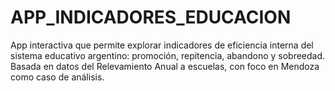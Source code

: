 # APP_INDICADORES_EDUCACION
App interactiva que permite explorar indicadores de eficiencia interna del sistema educativo argentino: promoción, repitencia, abandono y sobreedad. Basada en datos del Relevamiento Anual a escuelas, con foco en Mendoza como caso de análisis.
